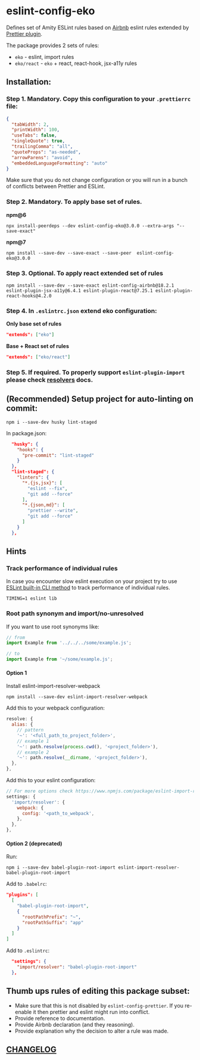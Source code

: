 # eslint-config-eko

Defines set of Amity ESLint rules based on [Airbnb](https://github.com/airbnb/javascript) eslint rules extended by [Prettier plugin](https://github.com/prettier/eslint-plugin-prettier).

The package provides 2 sets of rules:

- `eko` - eslint, import rules
- `eko/react` - `eko` + react, react-hook, jsx-a11y rules

## Installation:

### Step 1. Mandatory. Copy this configuration to your `.prettierrc` file:

```json
{
  "tabWidth": 2,
  "printWidth": 100,
  "useTabs": false,
  "singleQuote": true,
  "trailingComma": "all",
  "quoteProps": "as-needed",
  "arrowParens": "avoid",
  "embeddedLanguageFormatting": "auto"
}
```

Make sure that you do not change configuration or you will run in a bunch of conflicts between Prettier and ESLint.

### Step 2. Mandatory. To apply base set of rules.

**npm@6**

```
npx install-peerdeps --dev eslint-config-eko@3.0.0 --extra-args "--save-exact"
```

**npm@7**

```
npm install --save-dev --save-exact --save-peer  eslint-config-eko@3.0.0
```

### Step 3. Optional. To apply react extended set of rules

```
npm install --save-dev --save-exact eslint-config-airbnb@18.2.1 eslint-plugin-jsx-a11y@6.4.1 eslint-plugin-react@7.25.1 eslint-plugin-react-hooks@4.2.0
```

### Step 4. In `.eslintrc.json` extend eko configuration:

**Only base set of rules**

```json
"extends": ["eko"]
```

**Base + React set of rules**

```json
"extends": ["eko/react"]
```

### Step 5. If required. To properly support `eslint-plugin-import` please check [resolvers](https://github.com/benmosher/eslint-plugin-import#resolvers) docs.

## (Recommended) Setup project for auto-linting on commit:

```
npm i --save-dev husky lint-staged
```

In package.json:

```json
  "husky": {
    "hooks": {
      "pre-commit": "lint-staged"
    }
  },
  "lint-staged": {
    "linters": {
      "*.{js,jsx}": [
        "eslint --fix",
        "git add --force"
      ],
      "*.{json,md}": [
        "prettier --write",
        "git add --force"
      ]
    }
  },
```

## Hints

### Track performance of individual rules

In case you encounter slow eslint execution on your project try to use
[ESLint built-in CLI method](https://eslint.org/docs/developer-guide/working-with-rules#per-rule-performance)
to track performance of individual rules.

```
TIMING=1 eslint lib
```

### Root path synonym and import/no-unresolved

If you want to use root synonyms like:

```javascript
// from
import Example from '../../../some/example.js';

// to
import Example from '~/some/example.js';
```

#### Option 1

Install eslint-import-resolver-webpack

```
npm install --save-dev eslint-import-resolver-webpack

```

Add this to your webpack configuration:

```javascript
resolve: {
  alias: {
    // pattern
    '~': '<full_path_to_project_folder>',
    // example 1
    '~': path.resolve(process.cwd(), '<project_folder>'),
    // example 2
    '~': path.resolve(__dirname, '<project_folder>'),
  },
},
```

Add this to your eslint configuration:

```javascript
// For more options check https://www.npmjs.com/package/eslint-import-resolver-webpack
settings: {
  'import/resolver': {
    webpack: {
      config: '<path_to_webpack',
    },
  },
},
```

#### Option 2 (deprecated)

Run:

```
npm i --save-dev babel-plugin-root-import eslint-import-resolver-babel-plugin-root-import
```

Add to `.babelrc`:

```json
"plugins": [
  [
    "babel-plugin-root-import",
    {
      "rootPathPrefix": "~",
      "rootPathSuffix": "app"
    }
  ]
]
```

Add to `.eslintrc`:

```json
  "settings": {
    "import/resolver": "babel-plugin-root-import"
  },
```

## Thumb ups rules of editing this package subset:

- Make sure that this is not disabled by `eslint-config-prettier`. If you re-enable it then prettier and eslint might run into conflict.
- Provide reference to documentation.
- Provide Airbnb declaration (and they reasoning).
- Provide explanation why the decision to alter a rule was made.

## [CHANGELOG](https://github.com/EkoCommunications/EkoESLintConfig/blob/master/CHANGELOG.md)
